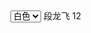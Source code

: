 <html>
<head>
<style>
</style>
<script>
function load(){var test=document.getElementById("test");
document.body.style.backgroundColor=test.options[test.selectedIndex].value;//获得select的selectedIndex属性来获得option的value值，设置body的backgroundColor属性
  }
</script>
<meta charset="UTF-8">
</head>
<body>
<select id="test" onchange="load()"><!--在select selected的选项改变时触发事件-->
  <option value="white">白色</option>
  <option value="yellow">黄色</option>
  <option value="green">绿色</option>
  <option value="red">红色</option>
  </select>
段龙飞 12
  </body>
</html>
  

